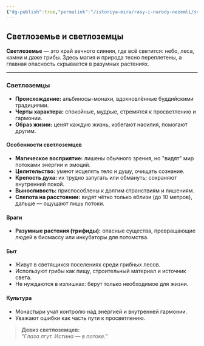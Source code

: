 ```yaml
---
{"dg-publish":true,"permalink":"/istoriya-mira/rasy-i-narody-nezemli/svetlozeme/"}
---
```


## Светлоземье и светлоземцы

**Светлоземье** — это край вечного сияния, где всё светится: небо, леса, камни и даже грибы. Здесь магия и природа тесно переплетены, а главная опасность скрывается в разумных растениях.

---

### Светлоземцы

- **Происхождение:** альбиносы-монахи, вдохновлённые буддийскими традициями.
- **Черты характера:** спокойные, мудрые, стремятся к просветлению и гармонии.
- **Образ жизни:** ценят каждую жизнь, избегают насилия, помогают другим.

#### Особенности светлоземцев

- **Магическое восприятие:** лишены обычного зрения, но "видят" мир потоками энергии и эмоций.
- **Целительство:** умеют исцелять тело и душу, очищать сознание.
- **Крепость духа:** их трудно запугать или обмануть; сохраняют внутренний покой.
- **Выносливость:** приспособлены к долгим странствиям и лишениям.
- **Слепота на расстоянии:** видят чётко только вблизи (до 10 метров), дальше — ощущают лишь потоки.

#### Враги

- **Разумные растения (трифиды):** опасные существа, превращающие людей в биомассу или инкубаторы для потомства.

#### Быт

- Живут в светящихся поселениях среди грибных лесов.
- Используют грибы как пищу, строительный материал и источник света.
- Не нуждаются в излишках: берут только необходимое для жизни.

#### Культура

- Монастыри учат контролю над энергией и внутренней гармонии.
- Уважают ошибки как часть пути к просветлению.

> **Девиз светлоземцев:**  
> _"Глаза лгут. Истина — в потоке."_
